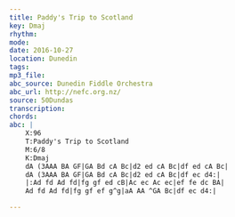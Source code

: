 ```yaml
---
title: Paddy's Trip to Scotland
key: Dmaj
rhythm: 
mode:
date: 2016-10-27
location: Dunedin
tags:
mp3_file:
abc_source: Dunedin Fiddle Orchestra
abc_url: http://nefc.org.nz/
source: 50Dundas
transcription:
chords: 
abc: |
    X:96
    T:Paddy's Trip to Scotland
    M:6/8
    K:Dmaj
    dA (3AAA BA GF|GA Bd cA Bc|d2 ed cA Bc|df ed cA Bc|
    dA (3AAA BA GF|GA Bd cA Bc|d2 ed cA Bc|df ec d4:|
    |:Ad fd Ad fd|fg gf ed cB|Ac ec Ac ec|ef fe dc BA|
    Ad fd Ad fd|fg gf ef g^g|aA AA ^GA Bc|df ec d4:|

---
```



